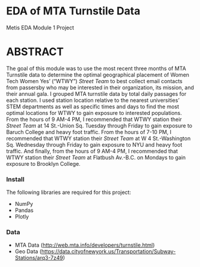 # EDA of MTA Turnstile Data
Metis EDA Module 1 Project

# ABSTRACT
The goal of this module was to use the most recent three months of MTA Turnstile data to determine the optimal geographical placement of Women Tech Women Yes’ (“WTWY”) *Street Team* to best collect email contacts from passersby who may be interested in their organization, its mission, and their annual gala. I grouped MTA turnstile data by total daily passages for each station. I used station location relative to the nearest universities’ STEM departments as well as specific times and days to find the most optimal locations for WTWY to gain exposure to interested populations. From the hours of 9 AM-4 PM, I recommended that WTWY station their *Street Team* at 14 St.-Union Sq. Tuesday through Friday to gain exposure to Baruch College and heavy foot traffic. From the hours of 7-10 PM, I recommended that WTWY station their *Street Team* at W 4 St.-Washington Sq. Wednesday through Friday to gain exposure to NYU and heavy foot traffic. And finally, from the hours of 9 AM-4 PM, I recommended that WTWY station their *Street Team* at Flatbush Av.-B.C. on Mondays to gain exposure to Brooklyn College.

### Install
 The following libraries are required for this project:
 
  - NumPy
  - Pandas
  - Plotly

### Data
  - MTA Data (http://web.mta.info/developers/turnstile.html)
  - Geo Data (https://data.cityofnewyork.us/Transportation/Subway-Stations/arq3-7z49)
